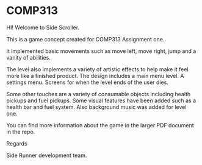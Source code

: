 # COMP313
HI! Welcome to Side Scroller. 

This is a game concept created for COMP313 Assignment one. 

It implemented basic movements such as move left, move right, jump and a vanity of abilities. 

The level also implements a variety of artistic effects to help make it feel more like a finished product. The design includes a main menu level. A settings menu. Screens for when the level ends of the user dies. 

Some other touches are a variety of consumable objects including health pickups and fuel pickups. Some visual features have been added such as a health bar and fuel system. Also  background music was added for level one. 

You can find more information about the game in the larger PDF document in the repo. 

Regards 

Side Runner development team. 
